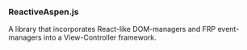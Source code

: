 ### ReactiveAspen.js

A library that incorporates React-like DOM-managers and FRP event-managers into a View-Controller framework.

